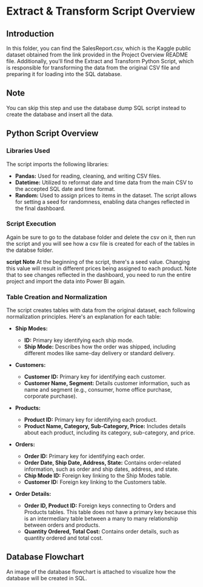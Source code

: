 # Extract & Transform Script Overview

## Introduction
In this folder, you can find the SalesReport.csv, which is the Kaggle public dataset obtained from the link provided in the Project Overview README file. Additionally, you'll find the Extract and Transform Python Script, which is responsible for transforming the data from the original CSV file and preparing it for loading into the SQL database.

## Note
You can skip this step and use the database dump SQL script instead to create the database and insert all the data.

## Python Script Overview

### Libraries Used
The script imports the following libraries:
- **Pandas:** Used for reading, cleaning, and writing CSV files.
- **Datetime:** Utilized to reformat date and time data from the main CSV to the accepted SQL date and time format.
- **Random:** Used to assign prices to items in the dataset. The script allows for setting a seed for randomness, enabling data changes reflected in the final dashboard.

### Script Execution
Again be sure to go to the database folder and delete the csv on it, then run the script and you will see how a csv file is created for each of the tables in the databse folder.

**script Note** 
At the beginning of the script, there's a seed value. Changing this value will result in different prices being assigned to each product. Note that to see changes reflected in the dashboard, you need to run the entire project and import the data into Power BI again.

### Table Creation and Normalization
The script creates tables with data from the original dataset, each following normalization principles. Here's an explanation for each table:

- **Ship Modes:** 
  - **ID:** Primary key identifying each ship mode.
  - **Ship Mode:** Describes how the order was shipped, including different modes like same-day delivery or standard delivery.

- **Customers:** 
  - **Customer ID:** Primary key for identifying each customer.
  - **Customer Name, Segment:** Details customer information, such as name and segment (e.g., consumer, home office purchase, corporate purchase).

- **Products:** 
  - **Product ID:** Primary key for identifying each product.
  - **Product Name, Category, Sub-Category, Price:** Includes details about each product, including its category, sub-category, and price.

- **Orders:** 
  - **Order ID:** Primary key for identifying each order.
  - **Order Date, Ship Date, Address, State:** Contains order-related information, such as order and ship dates, address, and state.
  - **Chip Mode ID:** Foreign key linking to the Ship Modes table.
  - **Customer ID:** Foreign key linking to the Customers table.

- **Order Details:** 
  - **Order ID, Product ID:** Foreign keys connecting to Orders and Products tables. This table does not have a primary key because this is an intermediary table between a many to many relationship between orders and products.
  - **Quantity Ordered, Total Cost:** Contains order details, such as quantity ordered and total cost.

## Database Flowchart
An image of the database flowchart is attached to visualize how the database will be created in SQL.
